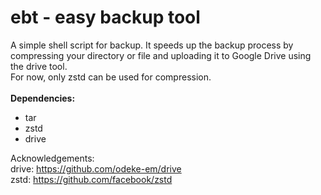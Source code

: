 # ebt - easy backup tool
A simple shell script for backup. It speeds up the backup process by compressing your directory or file and uploading it to Google Drive using the drive tool. </br>
For now, only zstd can be used for compression. </br> </br>
**Dependencies:**
- tar
- zstd
- drive

Acknowledgements: <br>
drive: https://github.com/odeke-em/drive </br>
zstd: https://github.com/facebook/zstd
